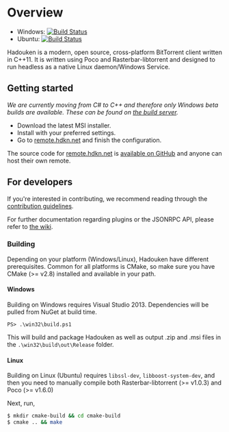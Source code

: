 # Overview

 * Windows: [![Build Status](https://builds.nullreferenceexception.se/app/rest/builds/buildType:id:hadouken_core_ContinuousWindows/statusIcon)](https://builds.nullreferenceexception.se/viewType.html?buildTypeId=hadouken_core_ContinuousWindows&guest=1)
 * Ubuntu: [![Build Status](https://builds.nullreferenceexception.se/app/rest/builds/buildType:id:hadouken_core_ContinuousUbuntu/statusIcon)](https://builds.nullreferenceexception.se/viewType.html?buildTypeId=hadouken_core_ContinuousUbuntu&guest=1)

Hadouken is a modern, open source, cross-platform BitTorrent client written in C++11. It is written using Poco and Rasterbar-libtorrent and designed to run headless as a native Linux daemon/Windows Service.

## Getting started

*We are currently moving from C# to C++ and therefore only Windows beta builds are available. These can be found on [the build server](https://builds.nullreferenceexception.se/viewType.html?buildTypeId=hadouken_core_ContinuousWindows&guest=1).*

 * Download the latest MSI installer.
 * Install with your preferred settings.
 * Go to [remote.hdkn.net](http://remote.hdkn.net) and finish the configuration.

The source code for [remote.hdkn.net](http://remote.hdkn.net) is [available on GitHub](https://github.com/hadouken/remote) and anyone can host their own remote.

## For developers

If you're interested in contributing, we recommend reading through the [contribution guidelines](CONTRIBUTING.md).

For further documentation regarding plugins or the JSONRPC API, please refer to [the wiki](https://github.com/hadouken/hadouken/wiki).

### Building

Depending on your platform (Windows/Linux), Hadouken have different prerequisites. Common for all platforms is CMake, so make sure you have CMake (>= v2.8) installed and available in your path.

#### Windows

Building on Windows requires Visual Studio 2013. Dependencies will be pulled from NuGet at build time.

```posh
PS> .\win32\build.ps1
```

This will build and package Hadouken as well as output .zip and .msi files in the `.\win32\build\out\Release` folder.

#### Linux

Building on Linux (Ubuntu) requires `libssl-dev`, `libboost-system-dev`, and then you need to manually compile both Rasterbar-libtorrent (>= v1.0.3) and Poco (>= v1.6.0)

Next, run,

```bash
$ mkdir cmake-build && cd cmake-build
$ cmake .. && make
```
